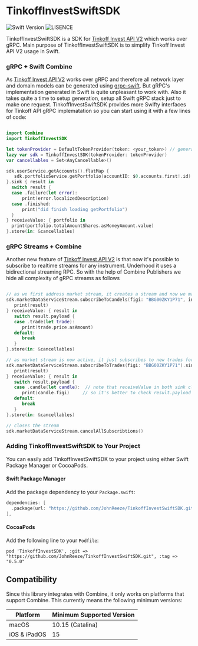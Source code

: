 # TinkoffInvestSwiftSDK
![Swift Version](https://img.shields.io/badge/swift-5.5-orange) ![LISENCE](https://img.shields.io/badge/LICENSE-MIT-green)

TinkoffInvestSwiftSDK is a SDK for [Tinkoff Invest API V2](https://github.com/Tinkoff/investAPI) which works over gRPC. Main purpose of TinkoffInvestSwiftSDK is to simplify Tinkoff Invest API V2 usage in Swift.


### gRPC + Swift Combine 

As [Tinkoff Invest API V2](https://github.com/Tinkoff/investAPI) works over gRPC and therefore all network layer and domain models can be generated using [grpc-swift](https://github.com/grpc/grpc-swift). But gRPC's implementation generated in Swift is quite unpleasant to work with. Also it takes quite a time to setup generation, setup all Swift gRPC stack just to make one request. 
TinkoffInvestSwiftSDK provides more Swifty interfaces for Tinkoff API gRPC implematation so you can start using it with a few lines of code:

```swift

import Combine
import TinkoffInvestSDK

let tokenProvider = DefaultTokenProvider(token: <your_token>) // generate your personal token for Tinkoff Invest API
lazy var sdk = TinkoffInvestSDK(tokenProvider: tokenProvider)
var cancellables = Set<AnyCancellable>()

sdk.userService.getAccounts().flatMap {
   sdk.portfolioService.getPortfolio(accountID: $0.accounts.first!.id)
}.sink { result in
  switch result {
  case .failure(let error):
      print(error.localizedDescription)
  case .finished:
      print("did finish loading getPortfolio")
  }
} receiveValue: { portfolio in
  print(portfolio.totalAmountShares.asMoneyAmount.value)
}.store(in: &cancellables)

```
### gRPC Streams + Combine

Another new feature of [Tinkoff Invest API V2](https://github.com/Tinkoff/investAPI) is that now it's possible to subscribe to realtime streams for any instrument. Underhood it uses a bidirectional streaming RPC. So with the help of Combine Publishers we hide all complexity of gRPC streams as follows

```swift

// as we first address market stream, it creates a stream and now we may have multiple receiveValue calls over time
sdk.marketDataServiceStream.subscribeToCandels(figi: "BBG00ZKY1P71", interval: .oneMinute).sink { result in
   print(result)
} receiveValue: { result in
   switch result.payload {
   case .trade(let trade):
      print(trade.price.asAmount)
   default:
      break
   }
}.store(in: &cancellables)

// as market stream is now active, it just subscribes to new trades for provided figi
sdk.marketDataServiceStream.subscribeToTrades(figi: "BBG00ZKY1P71").sink { result in
   print(result)
} receiveValue: { result in
   switch result.payload {
   case .candle(let candle):  // note that receiveValue in both sink closures calls every time the stream gets any message (can be a ping message with no payload)
      print(candle.figi)     // so it's better to check result.payload value before perform any other actions 
   default:
      break
   }
}.store(in: &cancellables)

// closes the stream 
sdk.marketDataServiceStream.cancelAllSubscribtions()

```

### Adding TinkoffInvestSwiftSDK to Your Project

You can easily add TinkoffInvestSwiftSDK to your project using either Swift Package Manager or CocoaPods.

#### Swift Package Manager

Add the package dependency to your `Package.swift`:

```swift
dependencies: [
  .package(url: "https://github.com/JohnReeze/TinkoffInvestSwiftSDK.git", from: "0.5.0"),
],
```

#### CocoaPods

Add the following line to your `Podfile`:

```text
pod 'TinkoffInvestSDK', :git => "https://github.com/JohnReeze/TinkoffInvestSwiftSDK.git", :tag => "0.5.0"
```

## Compatibility

Since this library integrates with Combine, it only works on platforms that support Combine. This currently means the following minimum versions:

Platform | Minimum Supported Version
--- | ---
macOS | 10.15 (Catalina)
iOS & iPadOS | 15
